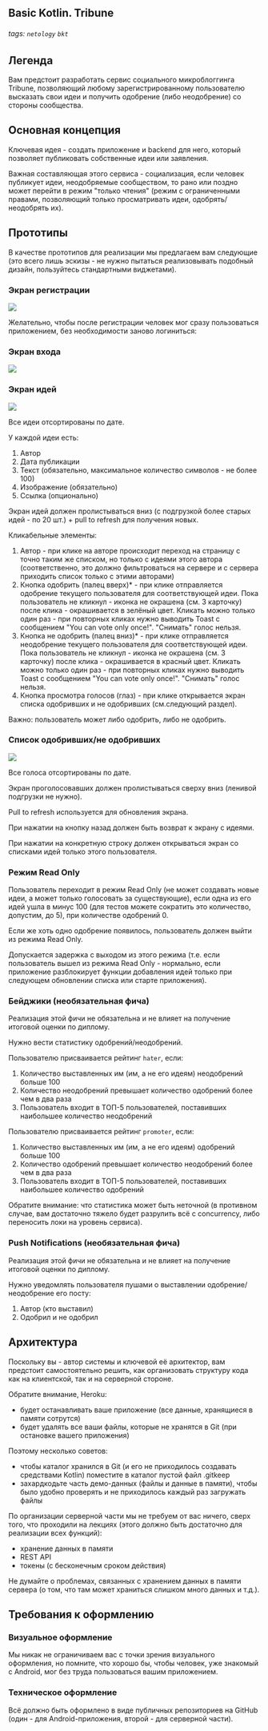 Basic Kotlin. Tribune
---

###### tags: `netology` `bkt`

## Легенда

Вам предстоит разработать сервис социального микроблоггинга Tribune, позволяющий любому зарегистрированному пользователю высказать свои идеи и получить одобрение (либо неодобрение) со стороны сообщества.

## Основная концепция

Ключевая идея - создать приложение и backend для него, который позволяет публиковать собственные идеи или заявления.

Важная составляющая этого сервиса - социализация, если человек публикует идеи, неодобряемые сообществом, то рано или поздно может перейти в режим "только чтения" (режим с ограниченными правами, позволяющий только просматривать идеи, одобрять/неодобрять их).

## Прототипы

В качестве прототипов для реализации мы предлагаем вам следующие (это всего лишь эскизы - не нужно пытаться реализовывать подобный дизайн, пользуйтесь стандартными виджетами).

### Экран регистрации


![](pic/registration.png)

Желательно, чтобы после регистрации человек мог сразу пользоваться приложением, без необходимости заново логиниться:

### Экран входа

![](pic/login.png)

### Экран идей

![](pic/ideas.png)

Все идеи отсортированы по дате.

У каждой идеи есть:
1. Автор
1. Дата публикации
1. Текст (обязательно, максимальное количество символов - не более 100)
1. Изображение (обязательно)
1. Ссылка (опционально)

Экран идей должен пролистываться вниз (с подгрузкой более старых идей - по 20 шт.) + pull to refresh для получения новых.

Кликабельные элементы:
1. Автор - при клике на авторе происходит переход на страницу с точно таким же списком, но только с идеями этого автора (соответственно, это должно фильтроваться на сервере и с сервера приходить список только с этими авторами)
2. Кнопка одобрить (палец вверх)* - при клике отправляется одобрение текущего пользователя для соответствующей идеи. Пока пользователь не кликнул - иконка не окрашена (см. 3 карточку) после клика - окрашивается в зелёный цвет. Кликать можно только один раз - при повторных кликах нужно выводить Toast с сообщением "You can vote only once!". "Снимать" голос нельзя.
3. Кнопка не одобрить (палец вниз)* - при клике отправляется неодобрение текущего пользователя для соответствующей идеи. Пока пользователь не кликнул - иконка не окрашена (см. 3 карточку) после клика - окрашивается в красный цвет. Кликать можно только один раз - при повторных кликах нужно выводить Toast с сообщением "You can vote only once!". "Снимать" голос нельзя.
4. Кнопка просмотра голосов (глаз) - при клике открывается экран списка одобривших и не одобривших (см.следующий раздел).

Важно: пользователь может либо одобрить, либо не одобрить.

### Список одобривших/не одобривших

![](pic/promoters-haters.png)

Все голоса отсортированы по дате.

Экран проголосовавших должен пролистываться сверху вниз (ленивой подгрузки не нужно).

Pull to refresh используется для обновления экрана.

При нажатии на кнопку назад должен быть возврат к экрану с идеями.

При нажатии на конкретную строку должен открываться экран со списками идей только этого пользователя.

### Режим Read Only

Пользователь переходит в режим Read Only (не может создавать новые идеи, а может только голосовать за существующие), если одна из его идей ушла в минус 100 (для тестов можете сократить это количество, допустим, до 5), при количестве одобрений 0.

Если же хоть одно одобрение появилось, пользователь должен выйти из режима Read Only.

Допускается задержка с выходом из этого режима (т.е. если пользователь вышел из режима Read Only - нормально, если приложение разблокирует функции добавления идей только при следующем обновлении списка или старте приложения).

### Бейджики (необязательная фича)

Реализация этой фичи не обязательна и не влияет на получение итоговой оценки по диплому.

Нужно вести статистику одобрений/неодобрений.

Пользователю присваивается рейтинг `hater`, если:
1. Количество выставленных им (им, а не его идеям) неодобрений больше 100
1. Количество неодобрений превышает количество одобрений более чем в два раза
1. Пользователь входит в ТОП-5 пользователей, поставивших наибольшее количество неодобрений

Пользователю присваивается рейтинг `promoter`, если:
1. Количество выставленных им (им, а не его идеям) одобрений больше 100
1. Количество одобрений превышает количество неодобрений более чем в два раза
1. Пользователь входит в ТОП-5 пользователей, поставивших наибольшее количество одобрений

Обратите внимание: что статистика может быть неточной (в противном случае, вам достаточно тяжело будет разрулить всё с concurrency, либо переносить локи на уровень сервиса).

### Push Notifications (необязательная фича)

Реализация этой фичи не обязательна и не влияет на получение итоговой оценки по диплому.

Нужно уведомлять пользователя пушами о выставлении одобрение/неодобрение его посту:
1. Автор (кто выставил)
1. Одобрил и не одобрил

## Архитектура

Поскольку вы - автор системы и ключевой её архитектор, вам предстоит самостоятельно решить, как организовать структуру кода как на клиентской, так и на серверной стороне.

Обратите внимание, Heroku:
* будет останавливать ваше приложение (все данные, хранящиеся в памяти сотрутся)
* будет удалять все ваши файлы, которые не хранятся в Git (при остановке вашего приложения)

Поэтому несколько советов:
* чтобы каталог хранился в Git (и его не приходилось создавать средствами Kotlin) поместите в каталог пустой файл .gitkeep
* захардкодьте часть демо-данных (файлы и данные в памяти), чтобы было удобно проверять и не приходилось каждый раз загружать файлы

По организации серверной части мы не требуем от вас ничего, сверх того, что проходили на лекциях (этого должно быть достаточно для реализации всех функций):
* хранение данных в памяти
* REST API
* токены (с бесконечным сроком действия)

Не думайте о проблемах, связанных с хранением данных в памяти сервера (о том, что там может храниться слишком много данных и т.д.).

## Требования к оформлению

### Визуальное оформление

Мы никак не ограничиваем вас с точки зрения визуального оформления, но помните, что хорошо бы, чтобы человек, уже знакомый с Android, мог без труда пользоваться вашим приложением.

### Техническое оформление

Всё должно быть оформлено в виде публичных репозиториев на GitHub (один - для Android-приложения, второй - для серверной части).